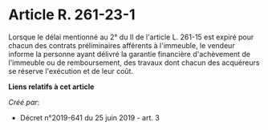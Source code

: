 # Article R. 261-23-1

Lorsque le délai mentionné au 2° du II de l'article L. 261-15 est expiré pour chacun des contrats préliminaires afférents à
l'immeuble, le vendeur informe la personne ayant délivré la garantie financière d'achèvement de l'immeuble ou de
remboursement, des travaux dont chacun des acquéreurs se réserve l'exécution et de leur coût.

**Liens relatifs à cet article**

_Créé par_:

  - Décret n°2019-641 du 25 juin 2019 - art. 3
